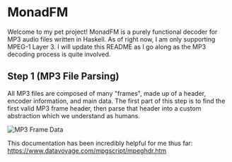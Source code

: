 # MonadFM

Welcome to my pet project!
MonadFM is a purely functional decoder for MP3 audio files written in Haskell.
As of right now, I am only supporting MPEG-1 Layer 3.
I will update this README as I go along as the MP3 decoding process is quite involved.

## Step 1 (MP3 File Parsing)

All MP3 files are composed of many "frames", made up of a header, encoder information, and main data. 
The first part of this step is to find the first valid MP3 frame header, then parse that header into a custom abstraction which we understand as humans.

![MP3 Frame Data](https://upload.wikimedia.org/wikipedia/commons/thumb/d/d0/MP3filestructure.svg/2010px-MP3filestructure.svg.png)

This documentation has been incredibly helpful for me thus far:
https://www.datavoyage.com/mpgscript/mpeghdr.htm
